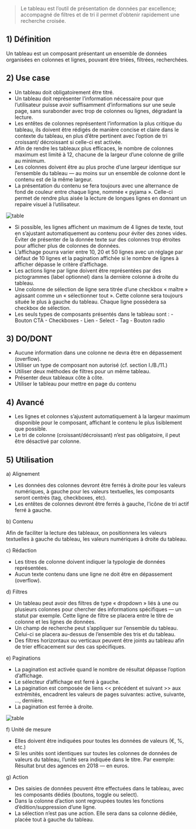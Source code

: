 > Le tableau est l’outil de présentation de données par excellence; accompagné de filtres et de tri il permet d’obtenir rapidement une recherche croisée.

## 1) Définition

Un tableau est un composant présentant un ensemble de données organisées en colonnes et lignes, pouvant être triées, filtrées, recherchées.

## 2) Use case

-   Un tableau doit obligatoirement être titré.
-   Un tableau doit représenter l’information nécessaire pour que l’utilisateur puisse avoir suffisamment d’informations sur une seule page, sans surabonder avec trop de colonnes ou lignes, dégradant la lecture.
-   Les entêtes de colonnes représentent l’information la plus critique du tableau, ils doivent être rédigés de manière concise et claire dans le contexte du tableau, en plus d’être pertinent avec l’option de tri croissant/ décroissant si celle-ci est activée.
-   Afin de rendre les tableaux plus efficaces, le nombre de colonnes maximum est limité à 12, chacune de la largeur d’une colonne de grille au minimum.
-   Les colonnes doivent être au plus proche d’une largeur identique sur l’ensemble du tableau — au moins sur un ensemble de colonne dont le contenu est de la même largeur.
-   La présentation du contenu se fera toujours avec une alternance de fond de couleur entre chaque ligne, nommée « pyjama ». Celle-ci permet de rendre plus aisée la lecture de longues lignes en donnant un repaire visuel à l’utilisateur.

<img src="../../assets/images/tableau/tableau-01.jpg" alt="table" class="tk-markdown__img-fullscreen" />

-   Si possible, les lignes affichent un maximum de 4 lignes de texte, tout en s’ajustant automatiquement au contenu pour éviter des zones vides. Éviter de présenter de la donnée texte sur des colonnes trop étroites pour afficher plus de colonnes de données.
-   L’affichage pourra varier entre 10, 20 et 50 lignes avec un réglage par défaut de 10 lignes et la pagination affichée si le nombre de lignes à afficher dépasse le critère d’affichage.
-   Les actions ligne par ligne doivent être représentées par des pictogrammes (label optionnel) dans la dernière colonne à droite du tableau.
-   Une colonne de sélection de ligne sera titrée d’une checkbox « maître » agissant comme un « sélectionner tout ». Cette colonne sera toujours située le plus à gauche du tableau. Chaque ligne possèdera sa checkbox de sélection.
-   Les seuls types de composants présentés dans le tableau sont : - Bouton CTA - Checkboxes - Lien - Select - Tag - Bouton radio

## 3) DO/DONT

-   Aucune information dans une colonne ne devra être en dépassement (overflow).
-   Utiliser un type de composant non autorisé (cf. section I./B./11.)
-   Utiliser deux méthodes de filtres pour un même tableau.
-   Présenter deux tableaux côte à côte.
-   Utiliser le tableau pour mettre en page du contenu

## 4) Avancé

-   Les lignes et colonnes s’ajustent automatiquement à la largeur maximum disponible pour le composant, affichant le contenu le plus lisiblement que possible.
-   Le tri de colonne (croissant/décroissant) n’est pas obligatoire, il peut être désactivé par colonne.

## 5) Utilisation

a) Alignement

-   Les données des colonnes devront être ferrés à droite pour les valeurs numériques, à gauche pour les valeurs textuelles, les composants seront centrés (tag, checkboxes, etc).
-   Les entêtes de colonnes devront être ferrés à gauche, l’icône de tri actif ferré à gauche.

b) Contenu

Afin de faciliter la lecture des tableaux, on positionnera les valeurs textuelles à gauche du tableau, les valeurs numériques à droite du tableau.

c) Rédaction

-   Les titres de colonne doivent indiquer la typologie de données représentées.
-   Aucun texte contenu dans une ligne ne doit être en dépassement (overflow).

d) Filtres

-   Un tableau peut avoir des filtres de type « dropdown » liés à une ou plusieurs colonnes pour chercher des informations spécifiques — un statut par exemple. Cette ligne de filtre se placera entre le titre de colonne et les lignes de données.
-   Un champ de recherche peut s’appliquer sur l’ensemble du tableau. Celui-ci se placera au-dessus de l’ensemble des tris et du tableau.
-   Des filtres horizontaux ou verticaux peuvent être joints au tableau afin de trier efficacement sur des cas spécifiques.

e) Paginations

-   La pagination est activée quand le nombre de résultat dépasse l’option d’affichage.
-   Le sélecteur d’affichage est ferré à gauche.
-   La pagination est composée de liens << précédent et suivant >> aux extrémités, encadrent les valeurs de pages suivantes: active, suivante, …, dernière.
-   La pagination est ferrée à droite.

<img src="../../assets/images/tableau/tableau-02.jpg" alt="table" class="tk-markdown__img-fullscreen" />

f) Unité de mesure

-   Elles doivent être indiquées pour toutes les données de valeurs (€, %, etc.)
-   Si les unités sont identiques sur toutes les colonnes de données de valeurs du tableau, l’unité sera indiquée dans le titre. Par exemple: Résultat brut des agences en 2018 — en euros.

g) Action

-   Des saisies de données peuvent être effectuées dans le tableau, avec les composants dédiés (boutons, toggle ou select).
-   Dans la colonne d’action sont regroupées toutes les fonctions d’édition/suppression d’une ligne.
-   La sélection n’est pas une action. Elle sera dans sa colonne dédiée, placée tout à gauche du tableau.
